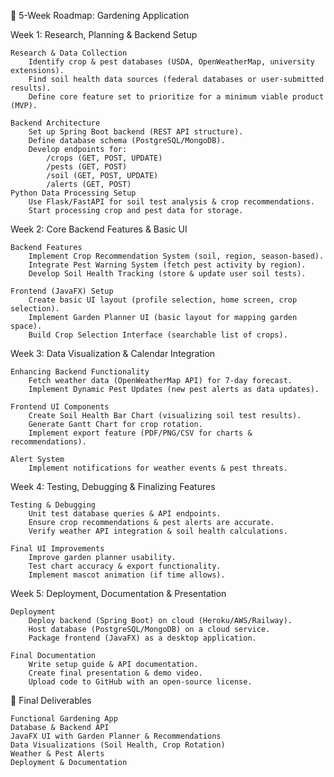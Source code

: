 🌱 5-Week Roadmap: Gardening Application


Week 1: Research, Planning & Backend Setup

	Research & Data Collection
		Identify crop & pest databases (USDA, OpenWeatherMap, university extensions).
		Find soil health data sources (federal databases or user-submitted results).
		Define core feature set to prioritize for a minimum viable product (MVP).

	Backend Architecture
		Set up Spring Boot backend (REST API structure).
		Define database schema (PostgreSQL/MongoDB).
		Develop endpoints for:
			/crops (GET, POST, UPDATE)
			/pests (GET, POST)
			/soil (GET, POST, UPDATE)
			/alerts (GET, POST)
	Python Data Processing Setup
		Use Flask/FastAPI for soil test analysis & crop recommendations.
		Start processing crop and pest data for storage.


Week 2: Core Backend Features & Basic UI

	Backend Features
		Implement Crop Recommendation System (soil, region, season-based).
		Integrate Pest Warning System (fetch pest activity by region).
		Develop Soil Health Tracking (store & update user soil tests).

	Frontend (JavaFX) Setup
		Create basic UI layout (profile selection, home screen, crop selection).
		Implement Garden Planner UI (basic layout for mapping garden space).
		Build Crop Selection Interface (searchable list of crops).
	
	
Week 3: Data Visualization & Calendar Integration

	Enhancing Backend Functionality
		Fetch weather data (OpenWeatherMap API) for 7-day forecast.
		Implement Dynamic Pest Updates (new pest alerts as data updates).

	Frontend UI Components
		Create Soil Health Bar Chart (visualizing soil test results).
		Generate Gantt Chart for crop rotation.
		Implement export feature (PDF/PNG/CSV for charts & recommendations).

	Alert System
		Implement notifications for weather events & pest threats.


Week 4: Testing, Debugging & Finalizing Features

	Testing & Debugging
		Unit test database queries & API endpoints.
		Ensure crop recommendations & pest alerts are accurate.
		Verify weather API integration & soil health calculations.

	Final UI Improvements
		Improve garden planner usability.
		Test chart accuracy & export functionality.
		Implement mascot animation (if time allows).


Week 5: Deployment, Documentation & Presentation

	Deployment
		Deploy backend (Spring Boot) on cloud (Heroku/AWS/Railway).
		Host database (PostgreSQL/MongoDB) on a cloud service.
		Package frontend (JavaFX) as a desktop application.

	Final Documentation
		Write setup guide & API documentation.
		Create final presentation & demo video.
		Upload code to GitHub with an open-source license.


🎯 Final Deliverables

    Functional Gardening App
    Database & Backend API
    JavaFX UI with Garden Planner & Recommendations
    Data Visualizations (Soil Health, Crop Rotation)
    Weather & Pest Alerts
    Deployment & Documentation
